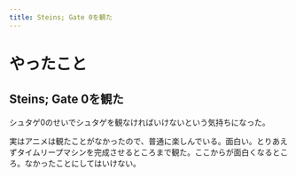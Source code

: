 ```yaml
---
title: Steins; Gate 0を観た
---
```


# やったこと

## Steins; Gate 0を観た

シュタゲ0のせいでシュタゲを観なければいけないという気持ちになった。

実はアニメは観たことがなかったので、普通に楽しんでいる。面白い。とりあえずタイムリープマシンを完成させるところまで観た。ここからが面白くなるところ。なかったことにしてはいけない。
